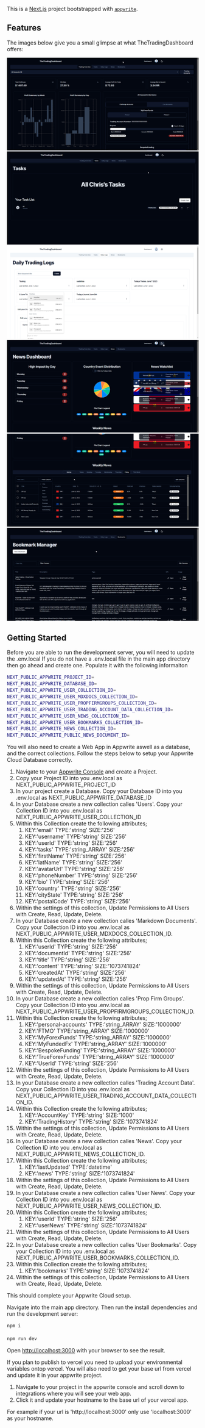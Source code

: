 This is a [Next.js](https://nextjs.org/) project bootstrapped with [`appwrite`](https://appwrite.io/).

## Features

The images below give you a small glimpse at what TheTradingDashboard offers:

![Screenshot](dashboard.png)
![Screenshot](tasks.png)
![Screenshot](dailLogs.png)
![Screenshot](news1.png)
![Screenshot](news2.png)
![Screenshot](bookmars.png)

## Getting Started

Before you are able to run the development server, you will need to update the .env.local
If you do not have a .env.local file in the main app directory then go ahead and create one.
Populate it with the following informaiton

```bash
NEXT_PUBLIC_APPWRITE_PROJECT_ID=
NEXT_PUBLIC_APPWRITE_DATABASE_ID=
NEXT_PUBLIC_APPWRITE_USER_COLLECTION_ID=
NEXT_PUBLIC_APPWRITE_USER_MDXDOCS_COLLECTION_ID=
NEXT_PUBLIC_APPWRITE_USER_PROPFIRMGROUPS_COLLECTION_ID=
NEXT_PUBLIC_APPWRITE_USER_TRADING_ACCOUNT_DATA_COLLECTION_ID=
NEXT_PUBLIC_APPWRITE_USER_NEWS_COLLECTION_ID=
NEXT_PUBLIC_APPWRITE_USER_BOOKMARKS_COLLECTION_ID=
NEXT_PUBLIC_APPWRITE_NEWS_COLLECTION_ID=
NEXT_PUBLIC_APPWRITE_PUBLIC_NEWS_DOCUMENT_ID=
```

You will also need to create a Web App in Appwrite aswell as a database, and the correct collections.
Follow the steps below to setup your Appwrite Cloud Database correctly.

1. Navigate to your [Appwrite Console](https://cloud.appwrite.io/console) and create a Project.
2. Copy your Project ID into you .env.local as NEXT_PUBLIC_APPWRITE_PROJECT_ID
3. In your project create a Database. Copy your Database ID into you .env.local as NEXT_PUBLIC_APPWRITE_DATABASE_ID
4. In your Database create a new collection calles 'Users'. Copy your Collection ID into you .env.local as NEXT_PUBLIC_APPWRITE_USER_COLLECTION_ID
5. Within this Collection create the following attributes;
   1. KEY:'email' TYPE:'string' SIZE:'256'
   2. KEY:'username' TYPE:'string' SIZE:'256'
   3. KEY:'userId' TYPE:'string' SIZE:'256'
   4. KEY:'tasks' TYPE:'string_ARRAY' SIZE:'256'
   5. KEY:'firstName' TYPE:'string' SIZE:'256'
   6. KEY:'latName' TYPE:'string' SIZE:'256'
   7. KEY:'avatarUrl' TYPE:'string' SIZE:'256'
   8. KEY:'phoneNumber' TYPE:'string' SIZE:'256'
   9. KEY:'bio' TYPE:'string' SIZE:'256'
   10. KEY:'country' TYPE:'string' SIZE:'256'
   11. KEY:'cityState' TYPE:'string' SIZE:'256'
   12. KEY:'postalCode' TYPE:'string' SIZE:'256'
6. Within the settings of this collection, Update Permissions to All Users with Create, Read, Update, Delete.
7. In your Database create a new collection calles 'Markdown Documents'. Copy your Collection ID into you .env.local as NEXT_PUBLIC_APPWRITE_USER_MDXDOCS_COLLECTION_ID.
8. Within this Collection create the following attributes;
   1. KEY:'userId' TYPE:'string' SIZE:'256'
   2. KEY:'documentId' TYPE:'string' SIZE:'256'
   3. KEY:'title' TYPE:'string' SIZE:'256'
   4. KEY:'content' TYPE:'string' SIZE:'1073741824'
   5. KEY:'createdAt' TYPE:'string' SIZE:'256'
   6. KEY:'updatedAt' TYPE:'string' SIZE:'256'
9. Within the settings of this collection, Update Permissions to All Users with Create, Read, Update, Delete.
10. In your Database create a new collection calles 'Prop Firm Groups'. Copy your Collection ID into you .env.local as NEXT_PUBLIC_APPWRITE_USER_PROPFIRMGROUPS_COLLECTION_ID.
11. Within this Collection create the following attributes;
    1. KEY:'personal-accounts' TYPE:'string_ARRAY' SIZE:'1000000'
    2. KEY:'FTMO' TYPE:'string_ARRAY' SIZE:'1000000'
    3. KEY:'MyForexFunds' TYPE:'string_ARRAY' SIZE:'1000000'
    4. KEY:'MyFundedFx' TYPE:'string_ARRAY' SIZE:'1000000'
    5. KEY:'BespokeFunding' TYPE:'string_ARRAY' SIZE:'1000000'
    6. KEY:'TrueForexFunds' TYPE:'string_ARRAY' SIZE:'1000000'
    7. KEY:'UserId' TYPE:'string' SIZE:'256'
12. Within the settings of this collection, Update Permissions to All Users with Create, Read, Update, Delete.
13. In your Database create a new collection calles 'Trading Account Data'. Copy your Collection ID into you .env.local as NEXT_PUBLIC_APPWRITE_USER_TRADING_ACCOUNT_DATA_COLLECTION_ID.
14. Within this Collection create the following attributes;
    1. KEY:'AccountKey' TYPE:'string' SIZE:'1000'
    2. KEY:'TradingHistory' TYPE:'string' SIZE:'1073741824'
15. Within the settings of this collection, Update Permissions to All Users with Create, Read, Update, Delete.
16. In your Database create a new collection calles 'News'. Copy your Collection ID into you .env.local as NEXT_PUBLIC_APPWRITE_NEWS_COLLECTION_ID.
17. Within this Collection create the following attributes;
    1. KEY:'lastUpdated' TYPE:'datetime'
    2. KEY:'news' TYPE:'string' SIZE:'1073741824'
18. Within the settings of this collection, Update Permissions to All Users with Create, Read, Update, Delete.
19. In your Database create a new collection calles 'User News'. Copy your Collection ID into you .env.local as NEXT_PUBLIC_APPWRITE_USER_NEWS_COLLECTION_ID.
20. Within this Collection create the following attributes;
    1. KEY:'userId' TYPE:'string' SIZE:'256'
    2. KEY:'userNews' TYPE:'string' SIZE:'1073741824'
21. Within the settings of this collection, Update Permissions to All Users with Create, Read, Update, Delete.
22. In your Database create a new collection calles 'User Bookmarks'. Copy your Collection ID into you .env.local as NEXT_PUBLIC_APPWRITE_USER_BOOKMARKS_COLLECTION_ID.
23. Within this Collection create the following attributes;
    1. KEY:'bookmarks' TYPE:'string' SIZE:'1073741824'
24. Within the settings of this collection, Update Permissions to All Users with Create, Read, Update, Delete.

This should complete your Appwrite Cloud setup.

Navigate into the main app directory. Then run the install dependencies and run the development server:

```bash
npm i

npm run dev

```

Open [http://localhost:3000](http://localhost:3000) with your browser to see the result.

If you plan to publish to vercel you need to upload your environmental variables ontop vercel.
You will also need to get your base url from vercel and update it in your appwrite project.

1. Navigate to your project in the appwrite console and scroll down to integrations where you will see your web app.
2. Click it and update your hostname to the base url of your vercel app.

For example if your url is 'http://localhost:3000' only use 'localhost:3000' as your hostname.
